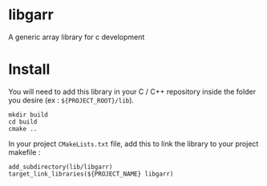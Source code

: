 # libgarr
A generic array library for c development

# Install
You will need to add this library in your C / C++ repository inside the folder you desire (ex : `${PROJECT_ROOT}/lib`).

	mkdir build
	cd build
	cmake ..
  
In your project `CMakeLists.txt` file, add this to link the library to your project makefile :
	
	add_subdirectory(lib/libgarr)
	target_link_libraries(${PROJECT_NAME} libgarr)
  
